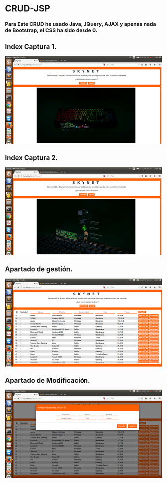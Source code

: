 # CRUD-JSP
### Para Este CRUD he usado Java, JQuery, AJAX y apenas nada de Bootstrap, el CSS ha sido desde 0.
## Index Captura 1.

![](Capturas/Skynet4.png)

## Index Captura 2.

![](Capturas/Skynet3.png)

## Apartado de gestión.

![](Capturas/Skynet2.png)

## Apartado de Modificación.

![](Capturas/Skynet.png)
